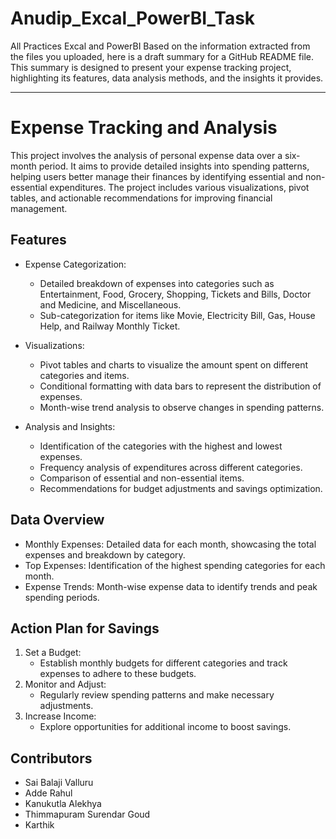 # Anudip_Excal_PowerBI_Task
All Practices Excal and PowerBI
Based on the information extracted from the files you uploaded, here is a draft summary for a GitHub README file. This summary is designed to present your expense tracking project, highlighting its features, data analysis methods, and the insights it provides.

---

# Expense Tracking and Analysis

This project involves the analysis of personal expense data over a six-month period. It aims to provide detailed insights into spending patterns, helping users better manage their finances by identifying essential and non-essential expenditures. The project includes various visualizations, pivot tables, and actionable recommendations for improving financial management.

## Features

- Expense Categorization: 
  - Detailed breakdown of expenses into categories such as Entertainment, Food, Grocery, Shopping, Tickets and Bills, Doctor and Medicine, and Miscellaneous.
  - Sub-categorization for items like Movie, Electricity Bill, Gas, House Help, and Railway Monthly Ticket.

- Visualizations:
  - Pivot tables and charts to visualize the amount spent on different categories and items.
  - Conditional formatting with data bars to represent the distribution of expenses.
  - Month-wise trend analysis to observe changes in spending patterns.

- Analysis and Insights:
  - Identification of the categories with the highest and lowest expenses.
  - Frequency analysis of expenditures across different categories.
  - Comparison of essential and non-essential items.
  - Recommendations for budget adjustments and savings optimization.

## Data Overview

- Monthly Expenses: Detailed data for each month, showcasing the total expenses and breakdown by category.
- Top Expenses: Identification of the highest spending categories for each month.
- Expense Trends: Month-wise expense data to identify trends and peak spending periods.

## Action Plan for Savings

1. Set a Budget: 
   - Establish monthly budgets for different categories and track expenses to adhere to these budgets.
2. Monitor and Adjust: 
   - Regularly review spending patterns and make necessary adjustments.
3. Increase Income: 
   - Explore opportunities for additional income to boost savings.

## Contributors

- Sai Balaji Valluru
- Adde Rahul
- Kanukutla Alekhya
- Thimmapuram Surendar Goud
- Karthik
